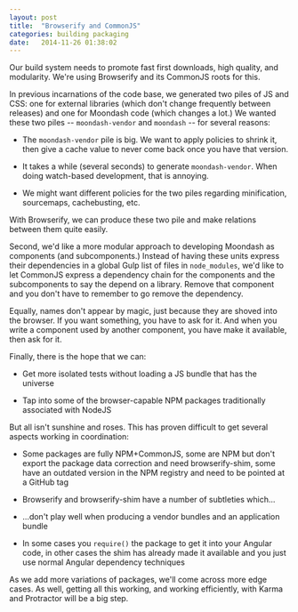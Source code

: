 ```yaml
---
layout: post
title:  "Browserify and CommonJS"
categories: building packaging
date:   2014-11-26 01:38:02
---
```


Our build system needs to promote fast first downloads, high quality, 
and modularity. We're using Browserify and its CommonJS roots for this.

In previous incarnations of the code base, we generated two piles of JS
and CSS: one for external libraries (which don't change frequently 
between releases) and one for Moondash code (which changes a lot.) We 
wanted these two piles -- ``moondash-vendor`` and ``moondash`` -- for 
several reasons:

- The ``moondash-vendor`` pile is big. We want to apply policies to 
shrink it, then give a cache value to never come back once you have 
that version.

- It takes a while (several seconds) to generate ``moondash-vendor``. 
When doing watch-based development, that is annoying.

- We might want different policies for the two piles regarding 
minification, sourcemaps, cachebusting, etc.

With Browserify, we can produce these two pile and make relations 
between them quite easily.

Second, we'd like a more modular approach to developing Moondash as 
components (and subcomponents.) Instead of having these units express 
their dependencies in a global Gulp list of files in ``node_modules``, 
we'd like to let CommonJS express a dependency chain for the components
and the subcomponents to say the depend on a library. Remove that 
component and you don't have to remember to go remove the dependency.

Equally, names don't appear by magic, just because they are shoved into
the browser. If you want something, you have to ask for it. And when 
you write a component used by another component, you have make it 
available, then ask for it.

Finally, there is the hope that we can:

- Get more isolated tests without loading a JS bundle that has the 
universe

- Tap into some of the browser-capable NPM packages traditionally 
associated with NodeJS

But all isn't sunshine and roses. This has proven difficult to get 
several aspects working in coordination:

- Some packages are fully NPM+CommonJS, some are NPM but don't export 
the package data correction and need browserify-shim, some have an 
outdated version in the NPM registry and need to be pointed at a GitHub
tag

- Browserify and browserify-shim have a number of subtleties which...

- ...don't play well when producing a vendor bundles and an application
bundle

- In some cases you ``require()`` the package to get it into your 
Angular code, in other cases the shim has already made it available and
you just use normal Angular dependency techniques

As we add more variations of packages, we'll come across more edge 
cases. As well, getting all this working, and working efficiently, with
Karma and Protractor will be a big step.
 
